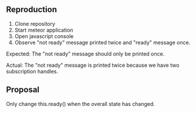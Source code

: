 ## Reproduction

1. Clone repository
2. Start meteor application
3. Open javascript console
4. Observe "not ready" message printed twice and "ready" message once.

Expected:
The "not ready" message should only be printed once.

Actual:
The "not ready" message is printed twice because we have two subscription
handles.

## Proposal
Only change this.ready() when the overall state has changed.
